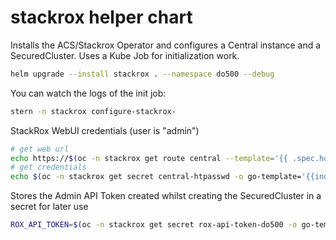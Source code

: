 # stackrox helper chart

Installs the ACS/Stackrox Operator and configures a Central instance and a SecuredCluster. Uses a Kube Job for initialization work.

```bash
helm upgrade --install stackrox . --namespace do500 --debug
```

You can watch the logs of the init job:
```bash
stern -n stackrox configure-stackrox-
```

StackRox WebUI credentials (user is "admin")
```bash
# get web url
echo https://$(oc -n stackrox get route central --template='{{ .spec.host }}')
# get credentials
echo $(oc -n stackrox get secret central-htpasswd -o go-template='{{index .data "password" | base64decode}}')
```

Stores the Admin API Token created whilst creating the SecuredCluster in a secret for later use
```bash
ROX_API_TOKEN=$(oc -n stackrox get secret rox-api-token-do500 -o go-template='{{index .data "token" | base64decode}}')
```
